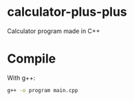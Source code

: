 # calculator-plus-plus
Calculator program made in C++

# Compile
With g++:

```bash
g++ -o program main.cpp
```